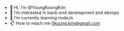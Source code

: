 - 👋 Hi, I’m @YoungKoungKim
- 👀 I’m interested in back-end development and devops
- 🌱 I’m currently learning nodeJs
- 📫 How to reach me 0koung.kim@gmail.com

<!---
YoungKoungKim/YoungKoungKim is a ✨ special ✨ repository because its `README.md` (this file) appears on your GitHub profile.
You can click the Preview link to take a look at your changes.
--->
